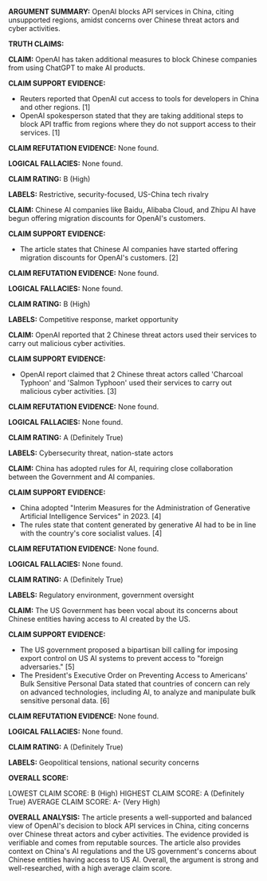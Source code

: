 **ARGUMENT SUMMARY:** OpenAI blocks API services in China, citing unsupported regions, amidst concerns over Chinese threat actors and cyber activities.

**TRUTH CLAIMS:**

**CLAIM:** OpenAI has taken additional measures to block Chinese companies from using ChatGPT to make AI products.

**CLAIM SUPPORT EVIDENCE:**

* Reuters reported that OpenAI cut access to tools for developers in China and other regions. [1]
* OpenAI spokesperson stated that they are taking additional steps to block API traffic from regions where they do not support access to their services. [1]

**CLAIM REFUTATION EVIDENCE:** None found.

**LOGICAL FALLACIES:** None found.

**CLAIM RATING:** B (High)

**LABELS:** Restrictive, security-focused, US-China tech rivalry

**CLAIM:** Chinese AI companies like Baidu, Alibaba Cloud, and Zhipu AI have begun offering migration discounts for OpenAI's customers.

**CLAIM SUPPORT EVIDENCE:**

* The article states that Chinese AI companies have started offering migration discounts for OpenAI's customers. [2]

**CLAIM REFUTATION EVIDENCE:** None found.

**LOGICAL FALLACIES:** None found.

**CLAIM RATING:** B (High)

**LABELS:** Competitive response, market opportunity

**CLAIM:** OpenAI reported that 2 Chinese threat actors used their services to carry out malicious cyber activities.

**CLAIM SUPPORT EVIDENCE:**

* OpenAI report claimed that 2 Chinese threat actors called 'Charcoal Typhoon' and 'Salmon Typhoon' used their services to carry out malicious cyber activities. [3]

**CLAIM REFUTATION EVIDENCE:** None found.

**LOGICAL FALLACIES:** None found.

**CLAIM RATING:** A (Definitely True)

**LABELS:** Cybersecurity threat, nation-state actors

**CLAIM:** China has adopted rules for AI, requiring close collaboration between the Government and AI companies.

**CLAIM SUPPORT EVIDENCE:**

* China adopted "Interim Measures for the Administration of Generative Artificial Intelligence Services" in 2023. [4]
* The rules state that content generated by generative AI had to be in line with the country's core socialist values. [4]

**CLAIM REFUTATION EVIDENCE:** None found.

**LOGICAL FALLACIES:** None found.

**CLAIM RATING:** A (Definitely True)

**LABELS:** Regulatory environment, government oversight

**CLAIM:** The US Government has been vocal about its concerns about Chinese entities having access to AI created by the US.

**CLAIM SUPPORT EVIDENCE:**

* The US government proposed a bipartisan bill calling for imposing export control on US AI systems to prevent access to "foreign adversaries." [5]
* The President's Executive Order on Preventing Access to Americans' Bulk Sensitive Personal Data stated that countries of concern can rely on advanced technologies, including AI, to analyze and manipulate bulk sensitive personal data. [6]

**CLAIM REFUTATION EVIDENCE:** None found.

**LOGICAL FALLACIES:** None found.

**CLAIM RATING:** A (Definitely True)

**LABELS:** Geopolitical tensions, national security concerns

**OVERALL SCORE:**

LOWEST CLAIM SCORE: B (High)
HIGHEST CLAIM SCORE: A (Definitely True)
AVERAGE CLAIM SCORE: A- (Very High)

**OVERALL ANALYSIS:** The article presents a well-supported and balanced view of OpenAI's decision to block API services in China, citing concerns over Chinese threat actors and cyber activities. The evidence provided is verifiable and comes from reputable sources. The article also provides context on China's AI regulations and the US government's concerns about Chinese entities having access to US AI. Overall, the argument is strong and well-researched, with a high average claim score.
